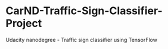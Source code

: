 # CarND-Traffic-Sign-Classifier-Project
Udacity nanodegree - Traffic sign classifier using TensorFlow
